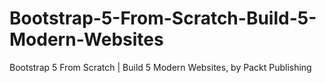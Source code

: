 # Bootstrap-5-From-Scratch-Build-5-Modern-Websites
Bootstrap 5 From Scratch | Build 5 Modern Websites, by Packt Publishing
